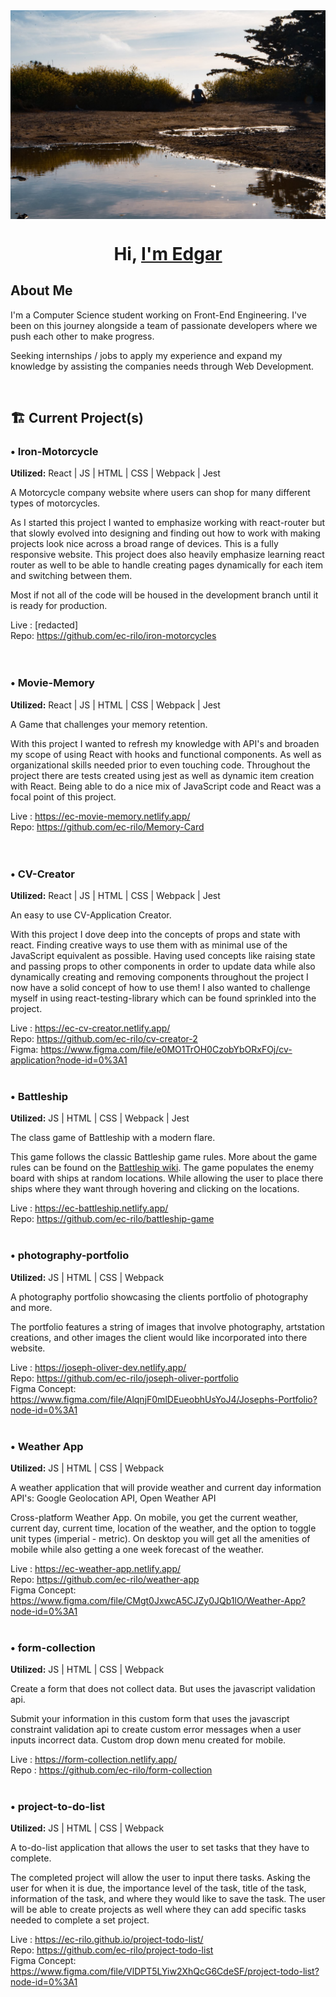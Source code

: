 <img src="images/Background.jpg" alt="Edgar sitting outside during golden hour" align="center">
<h1 align="center">Hi, <a href="#">I'm Edgar</a></h1>

## About Me
I'm a Computer Science student working on Front-End Engineering. I've been on this journey alongside a team of passionate developers where we push each other to make progress.

Seeking internships / jobs to apply my experience and expand my knowledge by assisting the companies needs through Web Development.

<br>

## 🏗️  Current Project(s)

### • Iron-Motorcycle
<b>Utilized:</b> React | JS | HTML | CSS | Webpack | Jest

A Motorcycle company website where users can shop for many different types of motorcycles.
<br>
<p>
  As I started this project I wanted to emphasize working with react-router but that slowly evolved into designing and finding out how 
  to work with making projects look nice across a broad range of devices. This is a fully responsive website. This project does also heavily
  emphasize learning react router as well to be able to handle creating pages dynamically for each item and switching between them.

  Most if not all of the code will be housed in the development branch until it is ready for production.
</p>

Live : [redacted]
<br>
Repo: https://github.com/ec-rilo/iron-motorcycles
<br>
<br><br>

### • Movie-Memory
<b>Utilized:</b> React | JS | HTML | CSS | Webpack | Jest

A Game that challenges your memory retention.
<br>
<p>
  With this project I wanted to refresh my knowledge with API's and broaden my scope of using React with hooks and functional 
  components. As well as organizational skills needed prior to even touching code. Throughout the project there are tests created 
  using jest as well as dynamic item creation with React. Being able to do a nice mix of JavaScript code and React was a focal point 
  of this project.  
</p>

Live : https://ec-movie-memory.netlify.app/
<br>
Repo: https://github.com/ec-rilo/Memory-Card
<br>
<br><br>

### • CV-Creator
<b>Utilized:</b> React | JS | HTML | CSS | Webpack | Jest

An easy to use CV-Application Creator.
<br>
<p>
  With this project I dove deep into the concepts of props and state with react. Finding creative ways to use them
  with as minimal use of the JavaScript equivalent as possible. Having used concepts like raising state and passing props
  to other components in order to update data while also dynamically creating and removing components throughout the project
  I now have a solid concept of how to use them! I also wanted to challenge myself in using react-testing-library which
  can be found sprinkled into the project.  
</p>

Live : https://ec-cv-creator.netlify.app/
<br>
Repo: https://github.com/ec-rilo/cv-creator-2
<br>
Figma: https://www.figma.com/file/e0MO1TrOH0CzobYbORxFOj/cv-application?node-id=0%3A1
<br><br>

### • Battleship
<b>Utilized:</b> JS | HTML | CSS | Webpack | Jest

The class game of Battleship with a modern flare.
<br>
<p>
  This game follows the classic Battleship game rules. More about the game rules can be found on the <a href="https://en.wikipedia.org/wiki/Battleship_(game)">Battleship wiki</a>. The game populates the enemy board
with ships at random locations. While allowing the user to place there ships where they want through hovering and
clicking on the locations.
</p>

Live : https://ec-battleship.netlify.app/
<br>
Repo: https://github.com/ec-rilo/battleship-game
<br><br>

### • photography-portfolio
<b>Utilized:</b> JS | HTML | CSS | Webpack

A photography portfolio showcasing the clients portfolio of photography and more.
<br>
<p>
  The portfolio features a string of images that involve photography, artstation creations, and other images the client would like incorporated into there website.
</p>

Live : https://joseph-oliver-dev.netlify.app/
<br>
Repo: https://github.com/ec-rilo/joseph-oliver-portfolio
<br>
Figma Concept: https://www.figma.com/file/AlqnjF0mlDEueobhUsYoJ4/Josephs-Portfolio?node-id=0%3A1
<br><br>

### • Weather App
<b>Utilized:</b> JS | HTML | CSS | Webpack

A weather application that will provide weather and current day information
<br>
API's: Google Geolocation API, Open Weather API
<br>
<p>
Cross-platform Weather App. On mobile, you get the current weather, current day, current time, location of the weather, and the option to toggle unit types (imperial - metric). On desktop you will get all the amenities of mobile while also getting a one week forecast of the weather.
</p>

Live : https://ec-weather-app.netlify.app/
<br>
Repo: https://github.com/ec-rilo/weather-app
<br>
Figma Concept: https://www.figma.com/file/CMgt0JxwcA5CJZy0JQb1lO/Weather-App?node-id=0%3A1
<br><br>

### • form-collection
<b>Utilized:</b> JS | HTML | CSS | Webpack

Create a form that does not collect data. But uses the javascript validation api.
<br>
<p>
Submit your information in this custom form that uses the javascript constraint validation api to create custom error messages when a user inputs incorrect data. Custom drop down menu created for mobile.
</p>

Live : https://form-collection.netlify.app/
<br>
Repo : https://github.com/ec-rilo/form-collection
<br><br>

### • project-to-do-list
<b>Utilized:</b> JS | HTML | CSS | Webpack

A to-do-list application that allows the user to set tasks that they have to complete.
<br>
<p>
  The completed project will allow the user to input there tasks. Asking the user for when it is due, the importance level of the task, title of the task, information of the task, and where they would like to save the task. The user will be able to create projects as well where they can add specific tasks needed to complete a set project.
</p>

Live : https://ec-rilo.github.io/project-todo-list/
<br>
Repo: https://github.com/ec-rilo/project-todo-list
<br>
Figma Concept: https://www.figma.com/file/VlDPT5LYiw2XhQcG6CdeSF/project-todo-list?node-id=0%3A1
<br><br>
